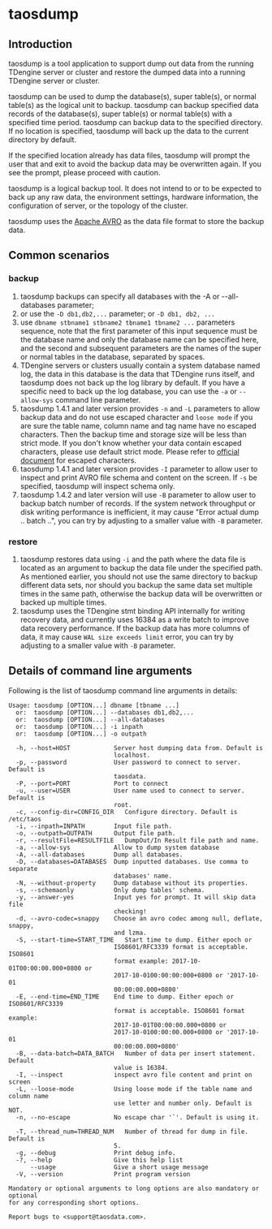 # taosdump

## Introduction

taosdump is a tool application to support dump out data from the running
TDengine server or cluster and restore the dumped data into a running
TDengine server or cluster.

taosdump can be used to dump the database(s), super table(s), or normal
table(s) as the logical unit to backup. taosdump can backup specified data
records of the database(s), super table(s) or normal table(s) with a specified
time period. taosdump can backup data to the specified directory. If no
location is specified, taosdump will back up the data to the current directory
by default.

If the specified location already has data files, taosdump will
prompt the user that and exit to avoid the backup data may be overwritten again.
If you see the prompt, please proceed with caution.

taosdump is a logical backup tool. It does not intend to or to be expected to
back up any raw data, the environment settings, hardware information, the
configuration of server, or the topology of the cluster.

taosdump uses the [Apache AVRO](https://avro.apache.org/) as the data file
format to store the backup data.

## Common scenarios

### backup

1.  taosdump backups can specify all databases with the -A or --all-databases parameter;
2. or use the `-D db1,db2,...` parameter; or `-D db1, db2, ...`
3.  use `dbname stbname1 stbname2 tbname1 tbname2 ...` parameters sequence, note that the first parameter of this input sequence must be the database name and only the database name can be specified here, and the second and subsequent parameters are the names of the super or normal tables in the database, separated by spaces.
4.  TDengine servers or clusters usually contain a system database named log, the data in this database is the data that TDengine runs itself, and taosdump does not back up the log library by default. If you have a specific need to back up the log database, you can use the `-a` or `--allow-sys` command line parameter.
5.  taosdump 1.4.1 and later version provides `-n` and `-L` parameters to allow backup data and do not use escaped character and `loose mode` if you are sure the table name, column name and tag name have no escaped characters. Then the backup time and storage size will be less than strict mode. If you don't know whether your data contain escaped characters, please use default strict mode. Please refer to [official document](https://tdengine.com/docs/en/v2.0/taos-sql) for escaped characters.
6.  taosdump 1.4.1 and later version provides `-I` parameter to allow user to inspect and print AVRO file schema and content on the screen. If `-s` be specified, taosdump will inspect schema only.
7.  taosdump 1.4.2 and later version will use `-B` parameter to allow user to backup batch number of records. If the system network throughput or disk writing performance is inefficient, it may cause "Error actual dump .. batch ..", you can try by adjusting to a smaller value with `-B` parameter.

### restore

1.  taosdump restores data using `-i` and the path where the data file is located as an argument to backup the data file under the specified path. As mentioned earlier, you should not use the same directory to backup different data sets, nor should you backup the same data set multiple times in the same path, otherwise the backup data will be overwritten or backed up multiple times.
2.  taosdump uses the TDengine stmt binding API internally for writing recovery data, and currently uses 16384 as a write batch to improve data recovery performance. If the backup data has more columns of data, it may cause `WAL size exceeds limit` error, you can try by adjusting to a smaller value with `-B` parameter.

## Details of command line arguments

Following is the list of taosdump command line arguments in details:

```
Usage: taosdump [OPTION...] dbname [tbname ...]
  or:  taosdump [OPTION...] --databases db1,db2,...
  or:  taosdump [OPTION...] --all-databases
  or:  taosdump [OPTION...] -i inpath
  or:  taosdump [OPTION...] -o outpath

  -h, --host=HOST            Server host dumping data from. Default is
                             localhost.
  -p, --password             User password to connect to server. Default is
                             taosdata.
  -P, --port=PORT            Port to connect
  -u, --user=USER            User name used to connect to server. Default is
                             root.
  -c, --config-dir=CONFIG_DIR   Configure directory. Default is /etc/taos
  -i, --inpath=INPATH        Input file path.
  -o, --outpath=OUTPATH      Output file path.
  -r, --resultFile=RESULTFILE   DumpOut/In Result file path and name.
  -a, --allow-sys            Allow to dump system database
  -A, --all-databases        Dump all databases.
  -D, --databases=DATABASES  Dump inputted databases. Use comma to separate
                             databases' name.
  -N, --without-property     Dump database without its properties.
  -s, --schemaonly           Only dump tables' schema.
  -y, --answer-yes           Input yes for prompt. It will skip data file
                             checking!
  -d, --avro-codec=snappy    Choose an avro codec among null, deflate, snappy,
                             and lzma.
  -S, --start-time=START_TIME   Start time to dump. Either epoch or
                             ISO8601/RFC3339 format is acceptable. ISO8601
                             format example: 2017-10-01T00:00:00.000+0800 or
                             2017-10-0100:00:00:000+0800 or '2017-10-01
                             00:00:00.000+0800'
  -E, --end-time=END_TIME    End time to dump. Either epoch or ISO8601/RFC3339
                             format is acceptable. ISO8601 format example:
                             2017-10-01T00:00:00.000+0800 or
                             2017-10-0100:00:00.000+0800 or '2017-10-01
                             00:00:00.000+0800'
  -B, --data-batch=DATA_BATCH   Number of data per insert statement. Default
                             value is 16384.
  -I, --inspect              inspect avro file content and print on screen
  -L, --loose-mode           Using loose mode if the table name and column name
                             use letter and number only. Default is NOT.
  -n, --no-escape            No escape char '`'. Default is using it.

  -T, --thread_num=THREAD_NUM   Number of thread for dump in file. Default is
                             5.
  -g, --debug                Print debug info.
  -?, --help                 Give this help list
      --usage                Give a short usage message
  -V, --version              Print program version

Mandatory or optional arguments to long options are also mandatory or optional
for any corresponding short options.

Report bugs to <support@taosdata.com>.
```
